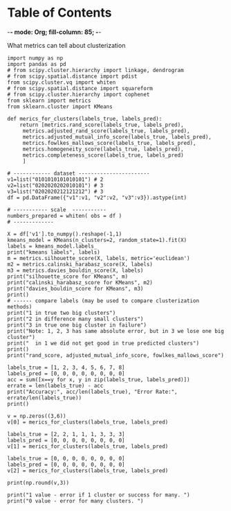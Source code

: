 
# Table of Contents



-**- mode: Org; fill-column: 85; -**-

What metrics can tell about clusterization


    import numpy as np
    import pandas as pd
    # from scipy.cluster.hierarchy import linkage, dendrogram
    # from scipy.spatial.distance import pdist
    from scipy.cluster.vq import whiten
    # from scipy.spatial.distance import squareform
    # from scipy.cluster.hierarchy import cophenet
    from sklearn import metrics
    from sklearn.cluster import KMeans

    def merics_for_clusters(labels_true, labels_pred):
        return [metrics.rand_score(labels_true, labels_pred),
         metrics.adjusted_rand_score(labels_true, labels_pred),
         metrics.adjusted_mutual_info_score(labels_true, labels_pred),
         metrics.fowlkes_mallows_score(labels_true, labels_pred),
         metrics.homogeneity_score(labels_true, labels_pred),
         metrics.completeness_score(labels_true, labels_pred)
         ]

    # ------------ dataset -----------------------
    v1=list("0101010101010101") # 2
    v2=list("0202020202010101") # 3
    v3=list("0202020212121212") # 3
    df = pd.DataFrame({"v1":v1, "v2":v2, "v3":v3}).astype(int)

    # ----------- scale  -----------
    numbers_prepared = whiten( obs = df )
    # -------------

    X = df['v1'].to_numpy().reshape(-1,1)
    kmeans_model = KMeans(n_clusters=2, random_state=1).fit(X)
    labels = kmeans_model.labels_
    print("kmeans labels", labels)
    m = metrics.silhouette_score(X, labels, metric='euclidean')
    m2 = metrics.calinski_harabasz_score(X, labels)
    m3 = metrics.davies_bouldin_score(X, labels)
    print("silhouette_score for KMeans", m)
    print("calinski_harabasz_score for KMeans", m2)
    print("davies_bouldin_score for KMeans", m3)
    print()
    # ------ compare labels (may be used to compare clusterization methods)
    print("1 in true two big clusters")
    print("2 in difference many small clusters")
    print("3 in true one big cluster in failure")
    print("Note: 1, 2, 3 has same absolute error, but in 3 we lose one big cluster")
    print("  in 1 we did not get good in true predicted clusters")
    print()
    print("rand_score, adjusted_mutual_info_score, fowlkes_mallows_score")

    labels_true = [1, 2, 3, 4, 5, 6, 7, 8]
    labels_pred = [0, 0, 0, 0, 0, 0, 0, 0]
    acc = sum([x==y for x, y in zip(labels_true, labels_pred)])
    errate = len(labels_true) - acc
    print("Accuracy:", acc/len(labels_true), "Error Rate:", errate/len(labels_true))
    print()

    v = np.zeros((3,6))
    v[0] = merics_for_clusters(labels_true, labels_pred)

    labels_true = [2, 2, 1, 1, 1, 3, 3, 3]
    labels_pred = [0, 0, 0, 0, 0, 0, 0, 0]
    v[1] = merics_for_clusters(labels_true, labels_pred)

    labels_true = [0, 0, 0, 0, 0, 0, 0, 0]
    labels_pred = [0, 0, 0, 0, 0, 0, 0, 0]
    v[2] = merics_for_clusters(labels_true, labels_pred)

    print(np.round(v,3))

    print("1 value - error if 1 cluster or success for many. ")
    print("0 value - error for many clusters. ")
